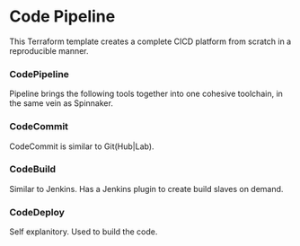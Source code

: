 # Code Pipeline

This Terraform template creates a complete CICD platform from scratch in a reproducible manner.  

### CodePipeline
Pipeline brings the following tools together into one cohesive toolchain, in the same vein as Spinnaker.

### CodeCommit
CodeCommit is similar to Git(Hub|Lab).

### CodeBuild
Similar to Jenkins.  Has a Jenkins plugin to create build slaves on demand.  

### CodeDeploy
Self explanitory.  Used to build the code.